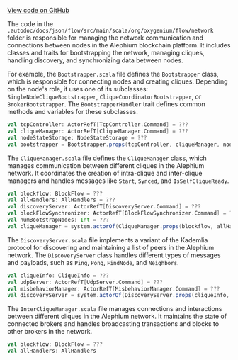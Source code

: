 [View code on GitHub](https://github.com/oxygenium/oxygenium/.autodoc/docs/json/flow/src/main/scala/org/oxygenium/flow/network)

The code in the `.autodoc/docs/json/flow/src/main/scala/org/oxygenium/flow/network` folder is responsible for managing the network communication and connections between nodes in the Alephium blockchain platform. It includes classes and traits for bootstrapping the network, managing cliques, handling discovery, and synchronizing data between nodes.

For example, the `Bootstrapper.scala` file defines the `Bootstrapper` class, which is responsible for connecting nodes and creating cliques. Depending on the node's role, it uses one of its subclasses: `SingleNodeCliqueBootstrapper`, `CliqueCoordinatorBootstrapper`, or `BrokerBootstrapper`. The `BootstrapperHandler` trait defines common methods and variables for these subclasses.

```scala
val tcpController: ActorRefT[TcpController.Command] = ???
val cliqueManager: ActorRefT[CliqueManager.Command] = ???
val nodeStateStorage: NodeStateStorage = ???
val bootstrapper = Bootstrapper.props(tcpController, cliqueManager, nodeStateStorage)
```

The `CliqueManager.scala` file defines the `CliqueManager` class, which manages communication between different cliques in the Alephium network. It coordinates the creation of intra-clique and inter-clique managers and handles messages like `Start`, `Synced`, and `IsSelfCliqueReady`.

```scala
val blockflow: BlockFlow = ???
val allHandlers: AllHandlers = ???
val discoveryServer: ActorRefT[DiscoveryServer.Command] = ???
val blockFlowSynchronizer: ActorRefT[BlockFlowSynchronizer.Command] = ???
val numBootstrapNodes: Int = ???
val cliqueManager = system.actorOf(CliqueManager.props(blockflow, allHandlers, discoveryServer, blockFlowSynchronizer, numBootstrapNodes))
```

The `DiscoveryServer.scala` file implements a variant of the Kademlia protocol for discovering and maintaining a list of peers in the Alephium network. The `DiscoveryServer` class handles different types of messages and payloads, such as `Ping`, `Pong`, `FindNode`, and `Neighbors`.

```scala
val cliqueInfo: CliqueInfo = ???
val udpServer: ActorRefT[UdpServer.Command] = ???
val misbehaviorManager: ActorRefT[MisbehaviorManager.Command] = ???
val discoveryServer = system.actorOf(DiscoveryServer.props(cliqueInfo, udpServer, misbehaviorManager))
```

The `InterCliqueManager.scala` file manages connections and interactions between different cliques in the Alephium network. It maintains the state of connected brokers and handles broadcasting transactions and blocks to other brokers in the network.

```scala
val blockflow: BlockFlow = ???
val allHandlers: AllHandlers
